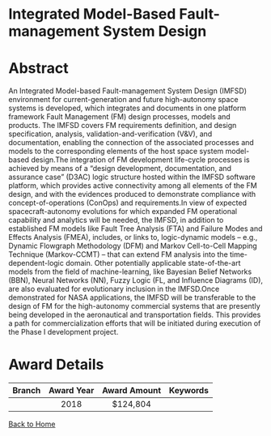
Integrated Model-Based Fault-management System Design
=====================================================

# Abstract


An Integrated Model-based Fault-management System Design (IMFSD) environment for current-generation and future high-autonomy space systems is developed, which integrates and documents in one platform framework Fault Management (FM) design processes, models and products. The IMFSD covers FM requirements definition, and design specification, analysis, validation-and-verification (V&V), and documentation, enabling the connection of the associated processes and models to the corresponding elements of the host space system model-based design.The integration of FM development life-cycle processes is achieved by means of a “design development, documentation, and assurance case” (D3AC) logic structure hosted within the IMFSD software platform, which provides active connectivity among all elements of the FM design, and with the evidences produced to demonstrate compliance with concept-of-operations (ConOps) and requirements.In view of expected spacecraft-autonomy evolutions for which expanded FM operational capability and analytics will be needed, the IMFSD, in addition to established FM models like Fault Tree Analysis (FTA) and Failure Modes and Effects Analysis (FMEA), includes, or links to, logic-dynamic models – e.g., Dynamic Flowgraph Methodology (DFM) and Markov Cell-to-Cell Mapping Technique (Markov-CCMT) – that can extend FM analysis into the time-dependent-logic domain. Other potentially applicable state-of-the-art models from the field of machine-learning, like Bayesian Belief Networks (BBN), Neural Networks (NN), Fuzzy Logic (FL, and Influence Diagrams (ID), are also evaluated for evolutionary inclusion in the IMFSD.Once demonstrated for NASA applications, the IMFSD will be transferable to the design of FM for the high-autonomy commercial systems that are presently being developed in the aeronautical and transportation fields. This provides a path for commercialization efforts that will be initiated during execution of the Phase I development project.  

# Award Details

|Branch|Award Year|Award Amount|Keywords|
| :---: | :---: | :---: | :---: |
||2018|$124,804||
  
  


[Back to Home](https://github.com/chrischow/dod_sbir_awards#467)